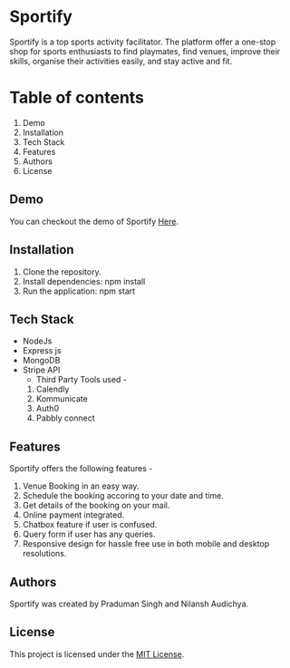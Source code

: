 # Sportify

Sportify is a top sports activity facilitator. The platform offer a one-stop shop for sports enthusiasts to find playmates, find venues, improve their skills, organise their activities easily, and stay active and fit.

# Table of contents

1. Demo
2. Installation
3. Tech Stack
4. Features
5. Authors
6. License

## Demo

You can checkout the demo of Sportify [Here](https://sportifybook.netlify.app).

## Installation

1. Clone the repository.
2. Install dependencies: npm install
3. Run the application: npm start

## Tech Stack

* NodeJs
* Express js
* MongoDB
* Stripe API
  * Third Party Tools used - 
  1. Calendly
  2. Kommunicate
  3. Auth0
  4. Pabbly connect
  
## Features

Sportify offers the following features - 

1. Venue Booking in an easy way.
2. Schedule the booking accoring to your date and time.
3. Get details of the booking on your mail.
4. Online payment integrated.
5. Chatbox feature if user is confused.
6. Query form if user has any queries.
7. Responsive design for hassle free use in both mobile and desktop resolutions.

## Authors 

Sportify was created by Praduman Singh and Nilansh Audichya.

## License

This project is licensed under the [MIT License](https://opensource.org/license/mit/).

